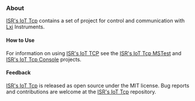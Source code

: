 ### About

[ISR's IoT Tcp] contains a set of project for control and communication with [Lxi] Instruments.

#### How to Use

For information on using [ISR's IoT TCP] see the [ISR's IoT Tcp MSTest] and [ISR's IoT Tcp Console] projects.

#### Feedback

[ISR's IoT Tcp] is released as open source under the MIT license.
Bug reports and contributions are welcome at the [ISR's IoT Tcp] repository.

[ISR's IoT Tcp]: https://github.com/ATECoder/dn.iot.tcp.git
[ISR's IoT Tcp Client]: https://github.com/ATECoder/dn.iot.tcp.git/src/tcp/tcp/client
[ISR's IoT Tcp MSTest]: https://github.com/ATECoder/dn.iot.tcp.git/src/tcp/tcp/client.mstest
[ISR's IoT Tcp Console]: https://github.com/ATECoder/dn.iot.tcp.git/src/tcp/tcp/client.console
[Lxi]: https://www.lxi.org
